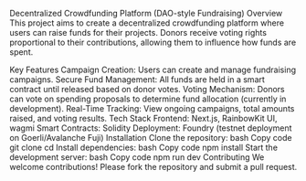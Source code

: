Decentralized Crowdfunding Platform (DAO-style Fundraising)
Overview
This project aims to create a decentralized crowdfunding platform where users can raise funds for their projects. Donors receive voting rights proportional to their contributions, allowing them to influence how funds are spent.

Key Features
Campaign Creation: Users can create and manage fundraising campaigns.
Secure Fund Management: All funds are held in a smart contract until released based on donor votes.
Voting Mechanism: Donors can vote on spending proposals to determine fund allocation (currently in development).
Real-Time Tracking: View ongoing campaigns, total amounts raised, and voting results.
Tech Stack
Frontend: Next.js, RainbowKit UI, wagmi
Smart Contracts: Solidity
Deployment: Foundry (testnet deployment on Goerli/Avalanche Fuji)
Installation
Clone the repository:
bash
Copy code
git clone <repository-url>
cd <repository-directory>
Install dependencies:
bash
Copy code
npm install
Start the development server:
bash
Copy code
npm run dev
Contributing
We welcome contributions! Please fork the repository and submit a pull request.
